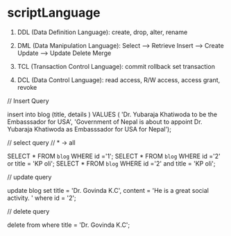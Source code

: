 # scriptLanguage


1. DDL (Data Definition Language):
 create, drop, alter, rename

2. DML (Data Manipulation Language):
  Select --> Retrieve
  Insert --> Create
  Update --> Update
  Delete
  Merge

3. TCL (Transaction Control Language):
  commit
  rollback
  set transaction

4. DCL (Data Control Language):
  read access, R/W access, access
  grant, revoke

// Insert Query

insert into blog (title, details ) VALUES ( 'Dr. Yubaraja Khatiwoda to be the Embasssador for USA', 'Government of Nepal is about to appoint Dr. Yubaraja Khatiwoda as Embasssador for USA for Nepal');

// select query // * -> all 

SELECT * FROM `blog` WHERE id ='1';
SELECT * FROM `blog` WHERE id ='2' or title = 'KP oli';
SELECT * FROM `blog` WHERE id ='2' and title = 'KP oli';

// update query

update blog set title = 'Dr. Govinda K.C', content = 'He is a great social activity. ' where id = '2';

// delete query

delete from where title = 'Dr. Govinda K.C';